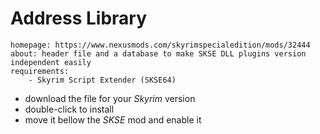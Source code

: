 # Address Library

```project_info
homepage: https://www.nexusmods.com/skyrimspecialedition/mods/32444
about: header file and a database to make SKSE DLL plugins version independent easily
requirements:
    - Skyrim Script Extender (SKSE64)
```

* download the file for your *Skyrim* version
* double-click to install
* move it bellow the *SKSE* mod and enable it

